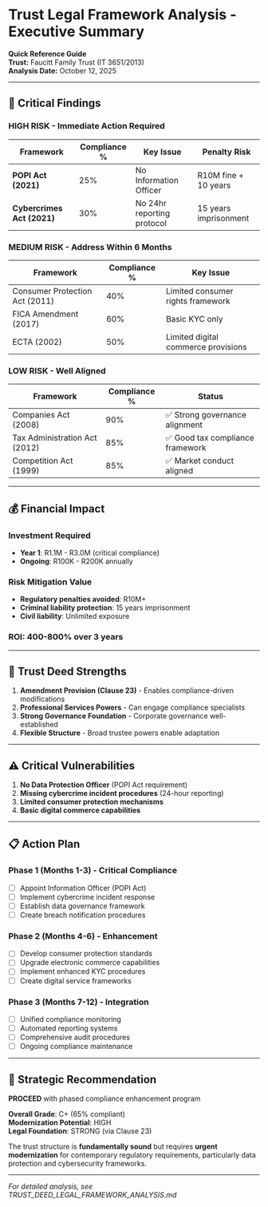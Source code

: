 # Trust Legal Framework Analysis - Executive Summary

**Quick Reference Guide**  
**Trust:** Faucitt Family Trust (IT 3651/2013)  
**Analysis Date:** October 12, 2025

---

## 🚨 Critical Findings

### HIGH RISK - Immediate Action Required
| Framework | Compliance % | Key Issue | Penalty Risk |
|-----------|-------------|-----------|--------------|
| **POPI Act (2021)** | 25% | No Information Officer | R10M fine + 10 years |
| **Cybercrimes Act (2021)** | 30% | No 24hr reporting protocol | 15 years imprisonment |

### MEDIUM RISK - Address Within 6 Months
| Framework | Compliance % | Key Issue |
|-----------|-------------|-----------|
| Consumer Protection Act (2011) | 40% | Limited consumer rights framework |
| FICA Amendment (2017) | 60% | Basic KYC only |
| ECTA (2002) | 50% | Limited digital commerce provisions |

### LOW RISK - Well Aligned
| Framework | Compliance % | Status |
|-----------|-------------|---------|
| Companies Act (2008) | 90% | ✅ Strong governance alignment |
| Tax Administration Act (2012) | 85% | ✅ Good tax compliance framework |
| Competition Act (1999) | 85% | ✅ Market conduct aligned |

---

## 💰 Financial Impact

### Investment Required
- **Year 1**: R1.1M - R3.0M (critical compliance)
- **Ongoing**: R100K - R200K annually

### Risk Mitigation Value
- **Regulatory penalties avoided**: R10M+
- **Criminal liability protection**: 15 years imprisonment
- **Civil liability**: Unlimited exposure

### ROI: **400-800%** over 3 years

---

## 🔧 Trust Deed Strengths

1. **Amendment Provision (Clause 23)** - Enables compliance-driven modifications
2. **Professional Services Powers** - Can engage compliance specialists
3. **Strong Governance Foundation** - Corporate governance well-established
4. **Flexible Structure** - Broad trustee powers enable adaptation

---

## ⚠️ Critical Vulnerabilities

1. **No Data Protection Officer** (POPI Act requirement)
2. **Missing cybercrime incident procedures** (24-hour reporting)
3. **Limited consumer protection mechanisms**
4. **Basic digital commerce capabilities**

---

## 📋 Action Plan

### Phase 1 (Months 1-3) - Critical Compliance
- [ ] Appoint Information Officer (POPI Act)
- [ ] Implement cybercrime incident response
- [ ] Establish data governance framework
- [ ] Create breach notification procedures

### Phase 2 (Months 4-6) - Enhancement
- [ ] Develop consumer protection standards
- [ ] Upgrade electronic commerce capabilities
- [ ] Implement enhanced KYC procedures
- [ ] Create digital service frameworks

### Phase 3 (Months 7-12) - Integration
- [ ] Unified compliance monitoring
- [ ] Automated reporting systems
- [ ] Comprehensive audit procedures
- [ ] Ongoing compliance maintenance

---

## 🎯 Strategic Recommendation

**PROCEED** with phased compliance enhancement program

**Overall Grade**: C+ (65% compliant)  
**Modernization Potential**: HIGH  
**Legal Foundation**: STRONG (via Clause 23)

The trust structure is **fundamentally sound** but requires **urgent modernization** for contemporary regulatory requirements, particularly data protection and cybersecurity frameworks.

---

*For detailed analysis, see TRUST_DEED_LEGAL_FRAMEWORK_ANALYSIS.md*